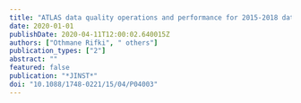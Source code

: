 ```yaml
---
title: "ATLAS data quality operations and performance for 2015-2018 data-taking"
date: 2020-01-01
publishDate: 2020-04-11T12:00:02.640015Z
authors: ["Othmane Rifki", " others"]
publication_types: ["2"]
abstract: ""
featured: false
publication: "*JINST*"
doi: "10.1088/1748-0221/15/04/P04003"
---
```


